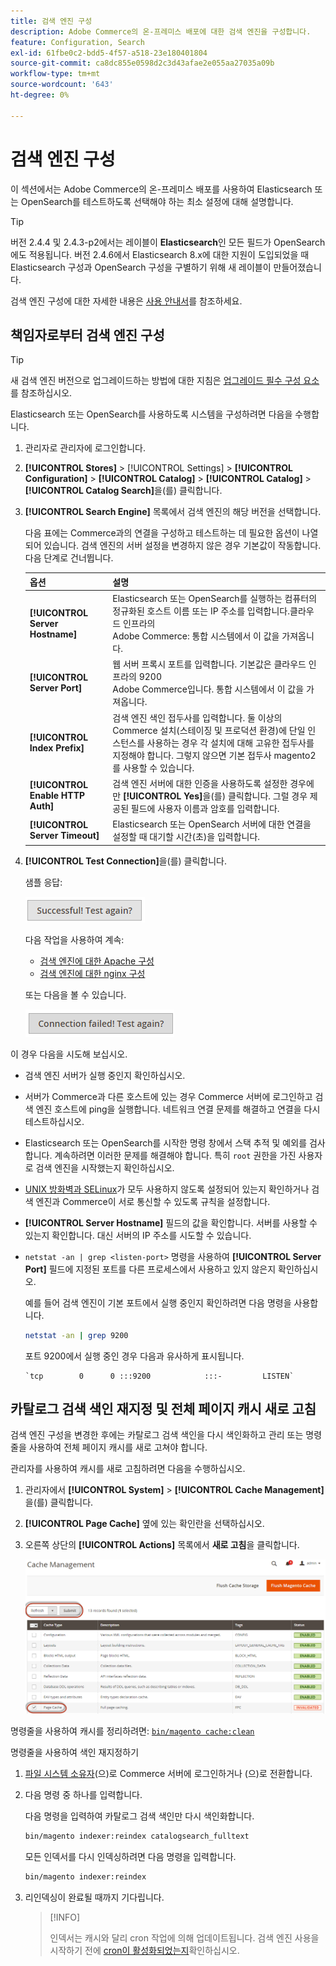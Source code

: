 ```yaml
---
title: 검색 엔진 구성
description: Adobe Commerce의 온-프레미스 배포에 대한 검색 엔진을 구성합니다.
feature: Configuration, Search
exl-id: 61fbe0c2-bdd5-4f57-a518-23e180401804
source-git-commit: ca8dc855e0598d2c3d43afae2e055aa27035a09b
workflow-type: tm+mt
source-wordcount: '643'
ht-degree: 0%

---
```


# 검색 엔진 구성

이 섹션에서는 Adobe Commerce의 온-프레미스 배포를 사용하여 Elasticsearch 또는 OpenSearch를 테스트하도록 선택해야 하는 최소 설정에 대해 설명합니다.

>[!TIP]
>
>버전 2.4.4 및 2.4.3-p2에서는 레이블이 **Elasticsearch**&#x200B;인 모든 필드가 OpenSearch에도 적용됩니다.
>버전 2.4.6에서 Elasticsearch 8.x에 대한 지원이 도입되었을 때 Elasticsearch 구성과 OpenSearch 구성을 구별하기 위해 새 레이블이 만들어졌습니다.

검색 엔진 구성에 대한 자세한 내용은 [사용 안내서](https://experienceleague.adobe.com/docs/commerce-admin/catalog/catalog/search/search-configuration.html?lang=ko)를 참조하세요.

## 책임자로부터 검색 엔진 구성

>[!TIP]
>
>새 검색 엔진 버전으로 업그레이드하는 방법에 대한 지침은 [업그레이드 필수 구성 요소](../../upgrade/prepare/prerequisites.md)를 참조하십시오.

Elasticsearch 또는 OpenSearch를 사용하도록 시스템을 구성하려면 다음을 수행합니다.

1. 관리자로 관리자에 로그인합니다.
1. **[!UICONTROL Stores]** > [!UICONTROL Settings] > **[!UICONTROL Configuration]** > **[!UICONTROL Catalog]** > **[!UICONTROL Catalog]** > **[!UICONTROL Catalog Search]**&#x200B;을(를) 클릭합니다.
1. **[!UICONTROL Search Engine]** 목록에서 검색 엔진의 해당 버전을 선택합니다.

   다음 표에는 Commerce과의 연결을 구성하고 테스트하는 데 필요한 옵션이 나열되어 있습니다. 검색 엔진의 서버 설정을 변경하지 않은 경우 기본값이 작동합니다. 다음 단계로 건너뜁니다.

   | 옵션 | 설명 |
   |--- |--- |
   | **[!UICONTROL Server Hostname]** | Elasticsearch 또는 OpenSearch를 실행하는 컴퓨터의 정규화된 호스트 이름 또는 IP 주소를 입력합니다.클라우드 인프라의 <br>Adobe Commerce: 통합 시스템에서 이 값을 가져옵니다. |
   | **[!UICONTROL Server Port]** | 웹 서버 프록시 포트를 입력합니다. 기본값은 클라우드 인프라의 9200<br>Adobe Commerce입니다. 통합 시스템에서 이 값을 가져옵니다. |
   | **[!UICONTROL Index Prefix]** | 검색 엔진 색인 접두사를 입력합니다. 둘 이상의 Commerce 설치(스테이징 및 프로덕션 환경)에 단일 인스턴스를 사용하는 경우 각 설치에 대해 고유한 접두사를 지정해야 합니다. 그렇지 않으면 기본 접두사 magento2를 사용할 수 있습니다. |
   | **[!UICONTROL Enable HTTP Auth]** | 검색 엔진 서버에 대한 인증을 사용하도록 설정한 경우에만 **[!UICONTROL Yes]**&#x200B;을(를) 클릭합니다. 그럴 경우 제공된 필드에 사용자 이름과 암호를 입력합니다. |
   | **[!UICONTROL Server Timeout]** | Elasticsearch 또는 OpenSearch 서버에 대한 연결을 설정할 때 대기할 시간(초)을 입력합니다. |

1. **[!UICONTROL Test Connection]**&#x200B;을(를) 클릭합니다.

   샘플 응답:

   ![성공](../../assets/configuration/elastic_test-success.png)

   다음 작업을 사용하여 계속:

   - [검색 엔진에 대한 Apache 구성](../../installation/prerequisites/search-engine/configure-apache.md)
   - [검색 엔진에 대한 nginx 구성](../../installation/prerequisites/search-engine/configure-nginx.md)

   또는 다음을 볼 수 있습니다.

   ![실패](../../assets/configuration/elastic_test-fail.png)

이 경우 다음을 시도해 보십시오.

- 검색 엔진 서버가 실행 중인지 확인하십시오.
- 서버가 Commerce과 다른 호스트에 있는 경우 Commerce 서버에 로그인하고 검색 엔진 호스트에 ping을 실행합니다. 네트워크 연결 문제를 해결하고 연결을 다시 테스트하십시오.
- Elasticsearch 또는 OpenSearch를 시작한 명령 창에서 스택 추적 및 예외를 검사합니다. 계속하려면 이러한 문제를 해결해야 합니다. 특히 `root` 권한을 가진 사용자로 검색 엔진을 시작했는지 확인하십시오.
- [UNIX 방화벽과 SELinux](../../installation/prerequisites/search-engine/overview.md#firewall-and-selinux)가 모두 사용하지 않도록 설정되어 있는지 확인하거나 검색 엔진과 Commerce이 서로 통신할 수 있도록 규칙을 설정합니다.
- **[!UICONTROL Server Hostname]** 필드의 값을 확인합니다. 서버를 사용할 수 있는지 확인합니다. 대신 서버의 IP 주소를 시도할 수 있습니다.
- `netstat -an | grep <listen-port>` 명령을 사용하여 **[!UICONTROL Server Port]** 필드에 지정된 포트를 다른 프로세스에서 사용하고 있지 않은지 확인하십시오.

  예를 들어 검색 엔진이 기본 포트에서 실행 중인지 확인하려면 다음 명령을 사용합니다.

  ```bash
  netstat -an | grep 9200
  ```

  포트 9200에서 실행 중인 경우 다음과 유사하게 표시됩니다.

  ```
  `tcp        0      0 :::9200            :::-         LISTEN`
  ```

## 카탈로그 검색 색인 재지정 및 전체 페이지 캐시 새로 고침

검색 엔진 구성을 변경한 후에는 카탈로그 검색 색인을 다시 색인화하고 관리 또는 명령줄을 사용하여 전체 페이지 캐시를 새로 고쳐야 합니다.

관리자를 사용하여 캐시를 새로 고침하려면 다음을 수행하십시오.

1. 관리자에서 **[!UICONTROL System]** > **[!UICONTROL Cache Management]**&#x200B;을(를) 클릭합니다.
1. **[!UICONTROL Page Cache]** 옆에 있는 확인란을 선택하십시오.
1. 오른쪽 상단의 **[!UICONTROL Actions]** 목록에서 **새로 고침**&#x200B;을 클릭합니다.

   ![캐시 관리](../../assets/configuration/refresh-cache.png)

명령줄을 사용하여 캐시를 정리하려면: [`bin/magento cache:clean`](../cli/manage-cache.md#clean-and-flush-cache-types)

명령줄을 사용하여 색인 재지정하기

1. [파일 시스템 소유자](../../installation/prerequisites/file-system/overview.md)(으)로 Commerce 서버에 로그인하거나 (으)로 전환합니다.
1. 다음 명령 중 하나를 입력합니다.

   다음 명령을 입력하여 카탈로그 검색 색인만 다시 색인화합니다.

   ```bash
   bin/magento indexer:reindex catalogsearch_fulltext
   ```

   모든 인덱서를 다시 인덱싱하려면 다음 명령을 입력합니다.

   ```bash
   bin/magento indexer:reindex
   ```

1. 리인덱싱이 완료될 때까지 기다립니다.

   >[!INFO]
   >
   >인덱서는 캐시와 달리 cron 작업에 의해 업데이트됩니다. 검색 엔진 사용을 시작하기 전에 [cron이 활성화되었는지](../cli/configure-cron-jobs.md)확인하십시오.
